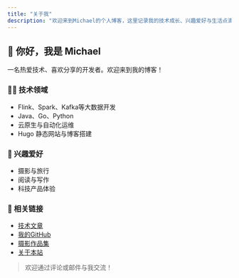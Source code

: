 ```yaml
---
title: "关于我"
description: "欢迎来到Michael的个人博客，这里记录我的技术成长、兴趣爱好与生活点滴。"
---
```


## 👋 你好，我是 Michael

一名热爱技术、喜欢分享的开发者。欢迎来到我的博客！

### 🧑‍💻 技术领域
- Flink、Spark、Kafka等大数据开发
- Java、Go、Python
- 云原生与自动化运维
- Hugo 静态网站与博客搭建

### 🎯 兴趣爱好
- 摄影与旅行
- 阅读与写作
- 科技产品体验

### 🔗 相关链接
- [技术文章](/posts/)
- [我的GitHub](https://github.com/michaelwang123)
- [摄影作品集](https://your-photography-link.com)
- [关于本站](/about/)

> 欢迎通过评论或邮件与我交流！